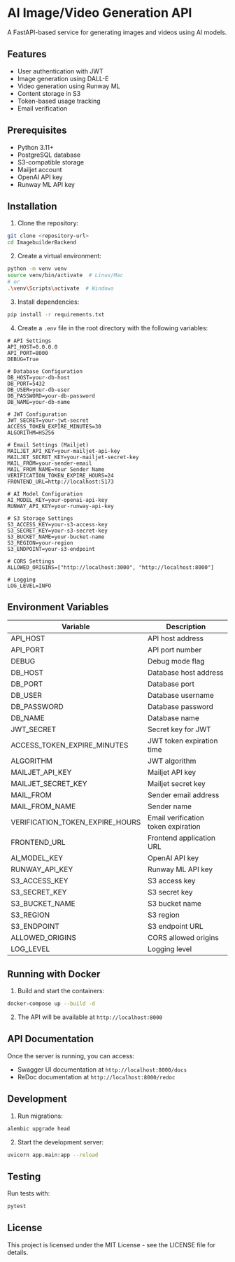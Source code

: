 # AI Image/Video Generation API

A FastAPI-based service for generating images and videos using AI models.

## Features
- User authentication with JWT
- Image generation using DALL-E
- Video generation using Runway ML
- Content storage in S3
- Token-based usage tracking
- Email verification

## Prerequisites
- Python 3.11+
- PostgreSQL database
- S3-compatible storage
- Mailjet account
- OpenAI API key
- Runway ML API key

## Installation

1. Clone the repository:
```bash
git clone <repository-url>
cd ImagebuilderBackend
```

2. Create a virtual environment:
```bash
python -m venv venv
source venv/bin/activate  # Linux/Mac
# or
.\venv\Scripts\activate  # Windows
```

3. Install dependencies:
```bash
pip install -r requirements.txt
```

4. Create a `.env` file in the root directory with the following variables:

```env
# API Settings
API_HOST=0.0.0.0
API_PORT=8000
DEBUG=True

# Database Configuration
DB_HOST=your-db-host
DB_PORT=5432
DB_USER=your-db-user
DB_PASSWORD=your-db-password
DB_NAME=your-db-name

# JWT Configuration
JWT_SECRET=your-jwt-secret
ACCESS_TOKEN_EXPIRE_MINUTES=30
ALGORITHM=HS256

# Email Settings (Mailjet)
MAILJET_API_KEY=your-mailjet-api-key
MAILJET_SECRET_KEY=your-mailjet-secret-key
MAIL_FROM=your-sender-email
MAIL_FROM_NAME=Your Sender Name
VERIFICATION_TOKEN_EXPIRE_HOURS=24
FRONTEND_URL=http://localhost:5173

# AI Model Configuration
AI_MODEL_KEY=your-openai-api-key
RUNWAY_API_KEY=your-runway-api-key

# S3 Storage Settings
S3_ACCESS_KEY=your-s3-access-key
S3_SECRET_KEY=your-s3-secret-key
S3_BUCKET_NAME=your-bucket-name
S3_REGION=your-region
S3_ENDPOINT=your-s3-endpoint

# CORS Settings
ALLOWED_ORIGINS=["http://localhost:3000", "http://localhost:8000"]

# Logging
LOG_LEVEL=INFO
```

## Environment Variables

| Variable | Description |
|----------|-------------|
| API_HOST | API host address |
| API_PORT | API port number |
| DEBUG | Debug mode flag |
| DB_HOST | Database host address |
| DB_PORT | Database port |
| DB_USER | Database username |
| DB_PASSWORD | Database password |
| DB_NAME | Database name |
| JWT_SECRET | Secret key for JWT |
| ACCESS_TOKEN_EXPIRE_MINUTES | JWT token expiration time |
| ALGORITHM | JWT algorithm |
| MAILJET_API_KEY | Mailjet API key |
| MAILJET_SECRET_KEY | Mailjet secret key |
| MAIL_FROM | Sender email address |
| MAIL_FROM_NAME | Sender name |
| VERIFICATION_TOKEN_EXPIRE_HOURS | Email verification token expiration |
| FRONTEND_URL | Frontend application URL |
| AI_MODEL_KEY | OpenAI API key |
| RUNWAY_API_KEY | Runway ML API key |
| S3_ACCESS_KEY | S3 access key |
| S3_SECRET_KEY | S3 secret key |
| S3_BUCKET_NAME | S3 bucket name |
| S3_REGION | S3 region |
| S3_ENDPOINT | S3 endpoint URL |
| ALLOWED_ORIGINS | CORS allowed origins |
| LOG_LEVEL | Logging level |

## Running with Docker

1. Build and start the containers:
```bash
docker-compose up --build -d
```

2. The API will be available at `http://localhost:8000`

## API Documentation

Once the server is running, you can access:
- Swagger UI documentation at `http://localhost:8000/docs`
- ReDoc documentation at `http://localhost:8000/redoc`

## Development

1. Run migrations:
```bash
alembic upgrade head
```

2. Start the development server:
```bash
uvicorn app.main:app --reload
```

## Testing

Run tests with:
```bash
pytest
```

## License

This project is licensed under the MIT License - see the LICENSE file for details.